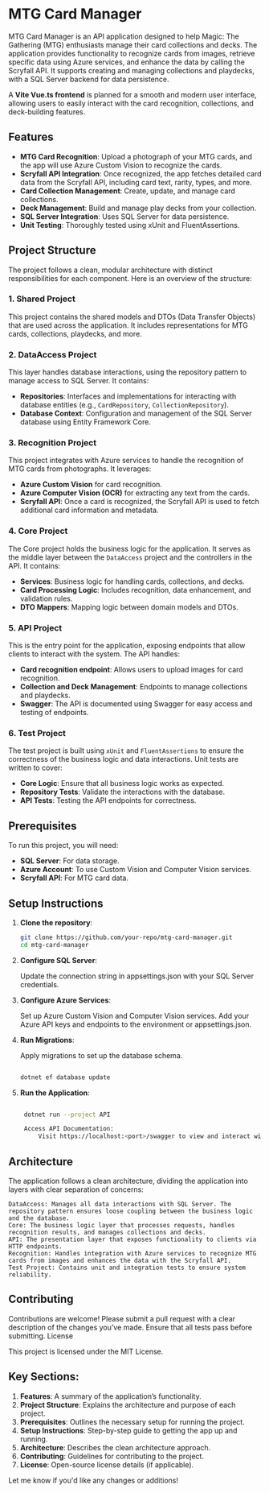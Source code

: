 # MTG Card Manager

MTG Card Manager is an API application designed to help Magic: The Gathering (MTG) enthusiasts manage their card collections and decks. The application provides functionality to recognize cards from images, retrieve specific data using Azure services, and enhance the data by calling the Scryfall API. It supports creating and managing collections and playdecks, with a SQL Server backend for data persistence.

A **Vite Vue.ts frontend** is planned for a smooth and modern user interface, allowing users to easily interact with the card recognition, collections, and deck-building features.


## Features
- **MTG Card Recognition**: Upload a photograph of your MTG cards, and the app will use Azure Custom Vision to recognize the cards.
- **Scryfall API Integration**: Once recognized, the app fetches detailed card data from the Scryfall API, including card text, rarity, types, and more.
- **Card Collection Management**: Create, update, and manage card collections.
- **Deck Management**: Build and manage play decks from your collection.
- **SQL Server Integration**: Uses SQL Server for data persistence.
- **Unit Testing**: Thoroughly tested using xUnit and FluentAssertions.

## Project Structure

The project follows a clean, modular architecture with distinct responsibilities for each component. Here is an overview of the structure:

### 1. **Shared Project**
   This project contains the shared models and DTOs (Data Transfer Objects) that are used across the application. It includes representations for MTG cards, collections, playdecks, and more.

### 2. **DataAccess Project**
   This layer handles database interactions, using the repository pattern to manage access to SQL Server. It contains:
   - **Repositories**: Interfaces and implementations for interacting with database entities (e.g., `CardRepository`, `CollectionRepository`).
   - **Database Context**: Configuration and management of the SQL Server database using Entity Framework Core.

### 3. **Recognition Project**
   This project integrates with Azure services to handle the recognition of MTG cards from photographs. It leverages:
   - **Azure Custom Vision** for card recognition.
   - **Azure Computer Vision (OCR)** for extracting any text from the cards.
   - **Scryfall API**: Once a card is recognized, the Scryfall API is used to fetch additional card information and metadata.

### 4. **Core Project**
   The Core project holds the business logic for the application. It serves as the middle layer between the `DataAccess` project and the controllers in the API. It contains:
   - **Services**: Business logic for handling cards, collections, and decks.
   - **Card Processing Logic**: Includes recognition, data enhancement, and validation rules.
   - **DTO Mappers**: Mapping logic between domain models and DTOs.

### 5. **API Project**
   This is the entry point for the application, exposing endpoints that allow clients to interact with the system. The API handles:
   - **Card recognition endpoint**: Allows users to upload images for card recognition.
   - **Collection and Deck Management**: Endpoints to manage collections and playdecks.
   - **Swagger**: The API is documented using Swagger for easy access and testing of endpoints.

### 6. **Test Project**
   The test project is built using `xUnit` and `FluentAssertions` to ensure the correctness of the business logic and data interactions. Unit tests are written to cover:
   - **Core Logic**: Ensure that all business logic works as expected.
   - **Repository Tests**: Validate the interactions with the database.
   - **API Tests**: Testing the API endpoints for correctness.

## Prerequisites

To run this project, you will need:
- **SQL Server**: For data storage.
- **Azure Account**: To use Custom Vision and Computer Vision services.
- **Scryfall API**: For MTG card data.

## Setup Instructions

1. **Clone the repository**:
   ```bash
   git clone https://github.com/your-repo/mtg-card-manager.git
   cd mtg-card-manager
2. **Configure SQL Server**:

    Update the connection string in appsettings.json with your SQL Server credentials.

3. **Configure Azure Services**:

    Set up Azure Custom Vision and Computer Vision services.
    Add your Azure API keys and endpoints to the environment or appsettings.json.

4. **Run Migrations**:

    Apply migrations to set up the database schema.

    ```bash

    dotnet ef database update

5. **Run the Application**:

   ```bash
   
    dotnet run --project API

    Access API Documentation:
        Visit https://localhost:<port>/swagger to view and interact with the API documentation.

## Architecture

The application follows a clean architecture, dividing the application into layers with clear separation of concerns:

    DataAccess: Manages all data interactions with SQL Server. The repository pattern ensures loose coupling between the business logic and the database.
    Core: The business logic layer that processes requests, handles recognition results, and manages collections and decks.
    API: The presentation layer that exposes functionality to clients via HTTP endpoints.
    Recognition: Handles integration with Azure services to recognize MTG cards from images and enhances the data with the Scryfall API.
    Test Project: Contains unit and integration tests to ensure system reliability.

## Contributing

Contributions are welcome! Please submit a pull request with a clear description of the changes you’ve made. Ensure that all tests pass before submitting.
License

This project is licensed under the MIT License.

## Key Sections:
1. **Features**: A summary of the application’s functionality.
2. **Project Structure**: Explains the architecture and purpose of each project.
3. **Prerequisites**: Outlines the necessary setup for running the project.
4. **Setup Instructions**: Step-by-step guide to getting the app up and running.
5. **Architecture**: Describes the clean architecture approach.
6. **Contributing**: Guidelines for contributing to the project.
7. **License**: Open-source license details (if applicable).

Let me know if you'd like any changes or additions!
